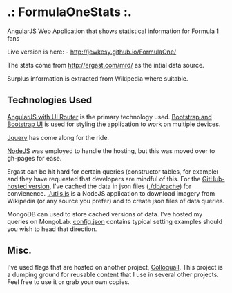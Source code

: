 # .: FormulaOneStats :.

AngularJS Web Application that shows statistical information for Formula 1 fans

Live version is here: - http://jewkesy.github.io/FormulaOne/

The stats come from http://ergast.com/mrd/ as the intial data source.  

Surplus information is extracted from Wikipedia where suitable.

## Technologies Used
[AngularJS with UI Router](https://angularjs.org/) is the primary technology used.  [Bootstrap and Bootstrap UI](http://getbootstrap.com/) is used for styling the application to work on multiple devices.

[Jquery](https://jquery.com/) has come along for the ride.

[NodeJS](https://nodejs.org/) was employed to handle the hosting, but this was moved over to gh-pages for ease.

Ergast can be hit hard for certain queries (constructor tables, for example) and they have requested that developers are mindful of this.  For the [GitHub-hosted version](http://jewkesy.github.io/FormulaOne/), I've cached the data in json files ([./db/cache](https://github.com/jewkesy/FormulaOne/tree/master/db/cache)) for convienence.  [./utils.js](https://github.com/jewkesy/FormulaOne/blob/master/utils.js) is a NodeJS application to download imagery from Wikipedia (or any source you prefer) and to create json files of data queries.

MongoDB can used to store cached versions of data.  I've hosted my queries on MongoLab.  [config.json](https://github.com/jewkesy/FormulaOne/blob/master/config.json) contains typical setting examples should you wish to head that direction.

## Misc.

I've used flags that are hosted on another project, [Colloquail](https://github.com/jewkesy/colloquial).  This project is a dumping ground for reusable content that I use in several other projects.  Feel free to use it or grab your own copies.
